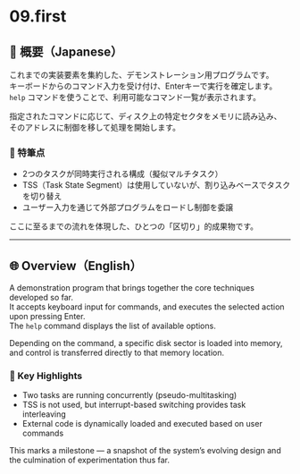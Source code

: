 # 09.first

## 🗾 概要（Japanese）

これまでの実装要素を集約した、デモンストレーション用プログラムです。  
キーボードからのコマンド入力を受け付け、Enterキーで実行を確定します。  
`help` コマンドを使うことで、利用可能なコマンド一覧が表示されます。

指定されたコマンドに応じて、ディスク上の特定セクタをメモリに読み込み、  
そのアドレスに制御を移して処理を開始します。

### 🧵 特筆点

- 2つのタスクが同時実行される構成（擬似マルチタスク）  
- TSS（Task State Segment）は使用していないが、割り込みベースでタスクを切り替え  
- ユーザー入力を通じて外部プログラムをロードし制御を委譲

ここに至るまでの流れを体現した、ひとつの「区切り」的成果物です。

---

## 🌐 Overview（English）

A demonstration program that brings together the core techniques developed so far.  
It accepts keyboard input for commands, and executes the selected action upon pressing Enter.  
The `help` command displays the list of available options.

Depending on the command, a specific disk sector is loaded into memory,  
and control is transferred directly to that memory location.

### 🧪 Key Highlights

- Two tasks are running concurrently (pseudo-multitasking)  
- TSS is not used, but interrupt-based switching provides task interleaving  
- External code is dynamically loaded and executed based on user commands

This marks a milestone — a snapshot of the system’s evolving design and the culmination of experimentation thus far.

